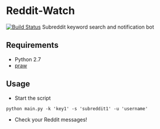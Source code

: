 Reddit-Watch
=========
[![Build Status](https://travis-ci.org/JMensch/reddit-watch.svg?branch=master)](https://travis-ci.org/JMensch/reddit-watch)
Subreddit keyword search and notification bot

Requirements
------------
* Python 2.7
* [praw](https://github.com/praw-dev/praw)

Usage
-----
* Start the script
```
python main.py -k 'key1' -s 'subreddit1' -u 'username'
```
* Check your Reddit messages!
